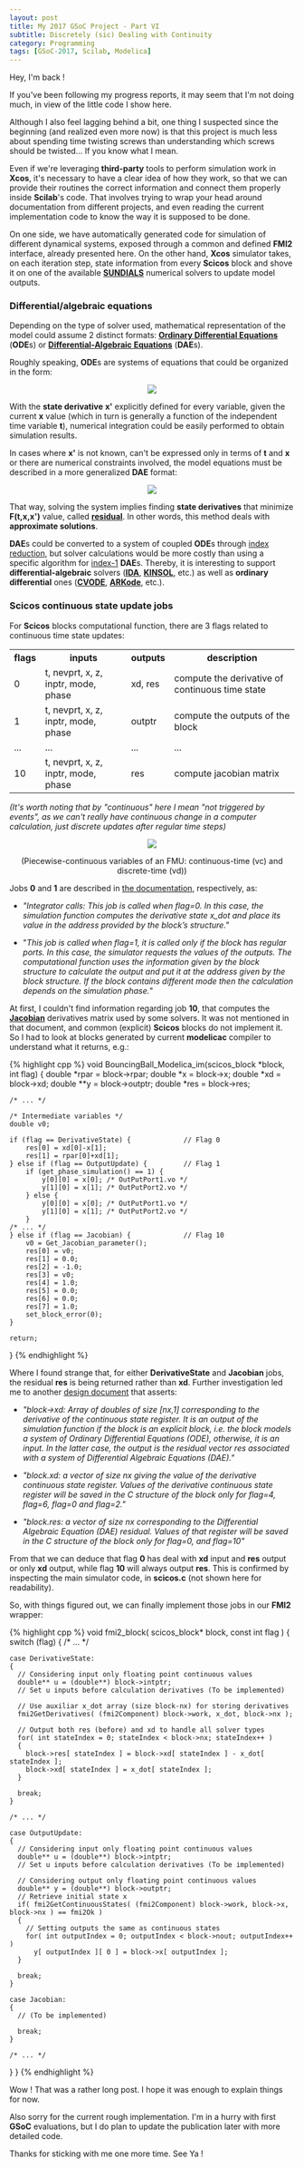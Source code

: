 ```yaml
---
layout: post
title: My 2017 GSoC Project - Part VI
subtitle: Discretely (sic) Dealing with Continuity
category: Programming
tags: [GSoC-2017, Scilab, Modelica]
--- 
```


Hey, I'm back !

If you've been following my progress reports, it may seem that I'm not doing much, in view of the little code I show here.

Although I also feel lagging behind a bit, one thing I suspected since the beginning (and realized even more now) is that this project is much less about spending time twisting screws than understanding which screws should be twisted... If you know what I mean.

Even if we're leveraging **third-party** tools to perform simulation work in **Xcos**, it's necessary to have a clear idea of how they work, so that we can provide their routines the correct information and connect them properly inside **Scilab**'s code. That involves trying to wrap your head around documentation from different projects, and even reading the current implementation code to know the way it is supposed to be done.

On one side, we have automatically generated code for simulation of different dynamical systems, exposed through a common and defined **FMI2** interface, already presented here. On the other hand, **Xcos** simulator takes, on each iteration step, state information from every **Scicos** block and shove it on one of the available [**SUNDIALS**](https://computation.llnl.gov/projects/sundials) numerical solvers to update model outputs.

### Differential/algebraic equations

Depending on the type of solver used, mathematical representation of the model could assume 2 distinct formats: [**Ordinary Differential Equations**](https://en.wikipedia.org/wiki/Ordinary_differential_equation) (**ODE**s) or [**Differential-Algebraic Equations**](https://en.wikipedia.org/wiki/Differential_algebraic_equation) (**DAE**s).

Roughly speaking, **ODE**s are systems of equations that could be organized in the form:

<p align="center">
  <img src="https://latex.codecogs.com/gif.latex?{x}'&space;=&space;f(t,x)">
</p>

With the **state derivative** **x'** explicitly defined for every variable, given the current **x** value (which in turn is generally a function of the independent time variable **t**), numerical integration could be easily performed to obtain simulation results.

In cases where **x'** is not known, can't be expressed only in terms of **t** and **x** or there are numerical constraints involved, the model equations must be described in a more generalized **DAE** format:

<p align="center">
  <img src="https://latex.codecogs.com/gif.latex?F(t,x,x')&space;=&space;0">
</p>

That way, solving the system implies finding **state derivatives** that minimize **F(t,x,x')** value, called [**residual**](https://en.wikipedia.org/wiki/Residual_(numerical_analysis)). In other words, this method deals with **approximate solutions**.

**DAE**s could be converted to a system of coupled **ODE**s through [index reduction](http://reference.wolfram.com/language/tutorial/NDSolveDAE.html#128085219), but solver calculations would be more costly than using a specific algorithm for [index-1](http://reference.wolfram.com/language/tutorial/NDSolveDAE.html#1195304774) **DAE**s. Thereby, it is interesting to support **differential-algebraic** solvers ([**IDA**](https://computation.llnl.gov/projects/sundials/ida), [**KINSOL**](https://computation.llnl.gov/projects/sundials/kinsol), etc.) as well as **ordinary differential** ones ([**CVODE**](https://computation.llnl.gov/projects/sundials/cvode), [**ARKode**](https://computation.llnl.gov/projects/sundials/arkode), etc.).

### Scicos continuous state update jobs

For **Scicos** blocks computational function, there are 3 flags related to continuous time state updates:

<table style="width:100%">
  <tr> <th>flags</th> <th>inputs                                </th> <th>  outputs   </th> <th>description                                    </th> </tr>
  <tr> <td>  0  </td> <td>t, nevprt, x, z, inptr, mode, phase   </td> <td>  xd, res   </td> <td>compute the derivative of continuous time state</td> </tr>
  <tr> <td>  1  </td> <td>t, nevprt, x, z, inptr, mode, phase   </td> <td>  outptr    </td> <td>compute the outputs of the block               </td> </tr>
  <tr> <td> ... </td> <td>                  ...                 </td> <td>    ...     </td> <td>                      ...                      </td> </tr>
  <tr> <td> 10  </td> <td>t, nevprt, x, z, inptr, mode, phase   </td> <td>    res     </td> <td>compute jacobian matrix                        </td> </tr>
</table>

*(It's worth noting that by "continuous" here I mean "not triggered by events", as we can't really have continuous change in a computer calculation, just discrete updates after regular time steps)*  

<p align="center">
  <img src="/img/continuous_discrete_time.png">
</p>
<p align="center">
  (Piecewise-continuous variables of an FMU: continuous-time (vc) and discrete-time (vd))
</p>

Jobs **0** and **1** are described in [the documentation](http://www.scicos.org/Newblock.pdf), respectively, as:

- *"Integrator calls: This job is called when flag=0. In this case, the simulation function computes the derivative state x_dot and place its value in the address provided by the block’s structure."*

- "*This job is called when flag=1, it is called only if the block has regular ports. In this case, the simulator requests the values of the outputs. The computational function uses the information given by the block structure to calculate the output and put it at the address given by the block structure. If the block contains different mode then the calculation depends on the simulation phase.*"

At first, I couldn't find information regarding job **10**, that computes the [**Jacobian**](https://en.wikipedia.org/wiki/Jacobian_matrix_and_determinant) derivatives matrix used by some solvers. It was not mentioned in that document, and common (explicit) **Scicos** blocks do not implement it. So I had to look at blocks generated by current **modelicac** compiler to understand what it returns, e.g.:

{% highlight cpp %}
void BouncingBall_Modelica_im(scicos_block *block, int flag)
{
	double *rpar = block->rpar;
	double *x = block->x;
	double *xd = block->xd;
	double **y = block->outptr;
	double *res = block->res;
	
	/* ... */

	/* Intermediate variables */
	double v0;

	if (flag == DerivativeState) {             // Flag 0
		res[0] = xd[0]-x[1];
		res[1] = rpar[0]+xd[1];
	} else if (flag == OutputUpdate) {         // Flag 1
		if (get_phase_simulation() == 1) {
			y[0][0] = x[0]; /* OutPutPort1.vo */
			y[1][0] = x[1]; /* OutPutPort2.vo */
		} else {
			y[0][0] = x[0]; /* OutPutPort1.vo */
			y[1][0] = x[1]; /* OutPutPort2.vo */
		}
	/* ... */
	} else if (flag == Jacobian) {             // Flag 10
		v0 = Get_Jacobian_parameter();
		res[0] = v0;
		res[1] = 0.0;
		res[2] = -1.0;
		res[3] = v0;
		res[4] = 1.0;
		res[5] = 0.0;
		res[6] = 0.0;
		res[7] = 1.0;
		set_block_error(0);
	}

	return;
}
{% endhighlight %}

Where I found strange that, for either **DerivativeState** and **Jacobian** jobs, the residual **res** is being returned rather than **xd**. Further investigation led me to another [design document](http://www.scicos.org/Formation_scicos_mars_2008.pdf) that asserts:

- *"block->xd: Array of doubles of size [nx,1] corresponding to the derivative of the continuous state register. It is an output of the simulation function if the block is an explicit block, i.e. the block models a system of Ordinary Differential Equations (ODE), otherwise, it is an input. In the latter case, the output is the residual vector res associated with a system of Differential Algebraic Equations (DAE)."*

- *"block.xd: a vector of size nx giving the value of the derivative continuous state register. Values of the derivative continuous state register will be saved in the C structure of the block only for flag=4, flag=6, flag=0 and flag=2."*

- *"block.res: a vector of size nx corresponding to the Differential Algebraic Equation (DAE) residual. Values of that register will be saved in the C structure of the block only for flag=0, and flag=10"*

From that we can deduce that flag **0** has deal with **xd** input and **res** output or only **xd** output, while flag **10** will always output **res**. This is confirmed by inspecting the main simulator code, in **scicos.c** (not shown here for readability).

So, with things figured out, we can finally implement those jobs in our **FMI2** wrapper:

{% highlight cpp %}
void fmi2_block( scicos_block* block, const int flag )
{
  switch (flag)
  {
    /* ... */
  
    case DerivativeState:
    {
      // Considering input only floating point continuous values
      double** u = (double**) block->intptr;
      // Set u inputs before calculation derivatives (To be implemented)
      
      // Use auxiliar x_dot array (size block-nx) for storing derivatives
      fmi2GetDerivatives( (fmi2Component) block->work, x_dot, block->nx );
      
      // Output both res (before) and xd to handle all solver types
      for( int stateIndex = 0; stateIndex < block->nx; stateIndex++ )
      {
        block->res[ stateIndex ] = block->xd[ stateIndex ] - x_dot[ stateIndex ];
        block->xd[ stateIndex ] = x_dot[ stateIndex ];
      }

      break;
    }

    /* ... */
    
    case OutputUpdate:
    {
      // Considering input only floating point continuous values
      double** u = (double**) block->intptr;
      // Set u inputs before calculation derivatives (To be implemented)
      
      // Considering output only floating point continuous values
      double** y = (double**) block->outptr;
      // Retrieve initial state x
      if( fmi2GetContinuousStates( (fmi2Component) block->work, block->x, block->nx ) == fmi2Ok )
      {
        // Setting outputs the same as continuous states
        for( int outputIndex = 0; outputIndex < block->nout; outputIndex++ )
          y[ outputIndex ][ 0 ] = block->x[ outputIndex ];
      }

      break;
    }
    
    case Jacobian:
    {
      // (To be implemented)

      break;
    }
    
    /* ... */
  }
}
{% endhighlight %}


Wow ! That was a rather long post. I hope it was enough to explain things for now.

Also sorry for the current rough implementation. I'm in a hurry with first **GSoC** evaluations, but I do plan to update the publication later with more detailed code.

Thanks for sticking with me one more time. See Ya !

